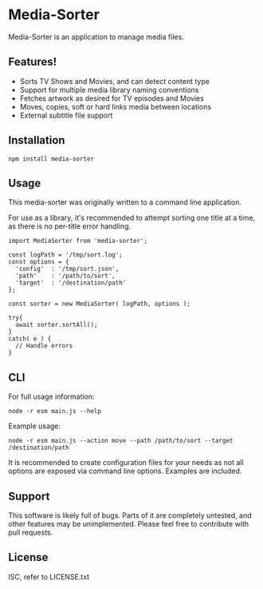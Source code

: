# Media-Sorter

Media-Sorter is an application to manage media files.


## Features!
 - Sorts TV Shows and Movies, and can detect content type
 - Support for multiple media library naming conventions
 - Fetches artwork as desired for TV episodes and Movies
 - Moves, copies, soft or hard links media between locations 
 - External subtitle file support


## Installation

```
npm install media-sorter
```

## Usage

This media-sorter was originally written to a command line application.

For use as a library, it's recommended to attempt sorting one title at a time, as there is no per-title error handling.

```
import MediaSorter from 'media-sorter';

const logPath = '/tmp/sort.log';
const options = {
  'config'  : '/tmp/sort.json',
  'path'    : '/path/to/sort',
  'target'  : '/destination/path'
};

const sorter = new MediaSorter( logPath, options );

try{ 
  await sorter.sortAll();
}
catch( e ) {
  // Handle errors
}
```



## CLI

For full usage information:

```
node -r esm main.js --help
```

Example usage:

```
node -r esm main.js --action move --path /path/to/sort --target /destination/path 
```


It is recommended to create configuration files for your needs as not all options are exposed via command line options. Examples are included.


Support
----

This software is likely full of bugs. Parts of it are completely untested, and other features may be unimplemented. Please feel free to contribute with pull requests.


License
----

ISC, refer to LICENSE.txt

